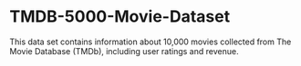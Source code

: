 # TMDB-5000-Movie-Dataset
This data set contains information about 10,000 movies collected from The Movie Database (TMDb), including user ratings and revenue.
